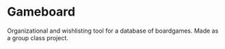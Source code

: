 # Gameboard
Organizational and wishlisting tool for a database of boardgames.
Made as a group class project.
